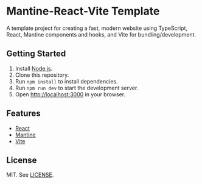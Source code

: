 <!-- TODO: README -->

<!-- TODO: Logo & HTML formatting -->

# Mantine-React-Vite Template

A template project for creating a fast, modern website using TypeScript, React,
Mantine components and hooks, and Vite for bundling/development.

## Getting Started

1. Install [Node.js](https://nodejs.org/en/).
2. Clone this repository.
3. Run `npm install` to install dependencies.
4. Run `npm run dev` to start the development server.
5. Open [http://localhost:3000](http://localhost:3000) in your browser.

## Features

- [React](https://facebook.github.io/react/)
- [Mantine](https://mantine.dev/)
- [Vite](https://github.com/vitejs/vite)

## License

MIT. See [LICENSE](LICENSE.md).
